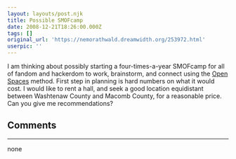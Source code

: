 ```yaml
---
layout: layouts/post.njk
title: Possible SMOFcamp
date: 2008-12-21T18:26:00.000Z
tags: []
original_url: 'https://nemorathwald.dreamwidth.org/253972.html'
userpic: ''
---
```

I am thinking about possibly starting a four-times-a-year SMOFcamp for all of fandom and hackerdom to work, brainstorm, and connect using the [Open Spaces](http://en.wikipedia.org/wiki/Open_Space_Technology) method. First step in planning is hard numbers on what it would cost. I would like to rent a hall, and seek a good location equidistant between Washtenaw County and Macomb County, for a reasonable price. Can you give me recommendations?

## Comments

---

none
